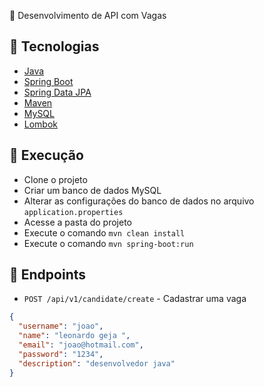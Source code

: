 🚀 Desenvolvimento de API com Vagas

## 🚀 Tecnologias
- [Java](https://www.java.com/pt-BR/)
- [Spring Boot](https://spring.io/projects/spring-boot)
- [Spring Data JPA](https://spring.io/projects/spring-data-jpa)
- [Maven](https://maven.apache.org/)
- [MySQL](https://www.mysql.com/)
- [Lombok](https://projectlombok.org/)

## 🚀 Execução

- Clone o projeto
- Criar um banco de dados MySQL
- Alterar as configurações do banco de dados no arquivo `application.properties`
- Acesse a pasta do projeto
- Execute o comando `mvn clean install`
- Execute o comando `mvn spring-boot:run`


## 🚀 Endpoints

- ` POST /api/v1/candidate/create ` - Cadastrar uma vaga

```json
{
  "username": "joao",
  "name": "leonardo geja ",
  "email": "joao@hotmail.com",
  "password": "1234",
  "description": "desenvolvedor java"
}
```
